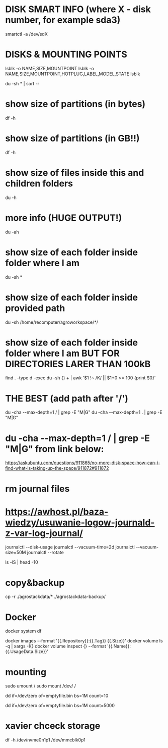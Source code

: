 # DISK SMART INFO (where X - disk number, for example sda3)
smartctl -a /dev/sdX

# DISKS & MOUNTING POINTS
lsblk -o NAME,SIZE,MOUNTPOINT
lsblk -o NAME,SIZE,MOUNTPOINT,HOTPLUG,LABEL,MODEL,STATE
lsblk



du -sh * | sort -r



# show size of partitions (in bytes)
df -h
# show size of partitions (in GB!!)
df -h
# show size of files inside this and children folders
du -h
# more info (HUGE OUTPUT!)
du -ah

# show size of each folder inside folder where I am
du -sh *

# show size of each folder inside provided path
du -sh /home/recomputer/agroworkspace/*/

# show size of each folder inside folder where I am BUT FOR DIRECTORIES LARER THAN 100kB
find . -type d -exec du -sh {} + | awk '$1 !~ /K/ || $1+0 >= 100 {print $0}'



# THE BEST (add path after '/')
du -cha --max-depth=1 / | grep -E "M|G"
du -cha --max-depth=1 . | grep -E "M|G"
# du -cha --max-depth=1 / | grep -E "M|G" from link below:
https://askubuntu.com/questions/911865/no-more-disk-space-how-can-i-find-what-is-taking-up-the-space/911872#911872


# rm journal files
# https://awhost.pl/baza-wiedzy/usuwanie-logow-journald-z-var-log-journal/
journalctl --disk-usage
journalctl --vacuum-time=2d
journalctl --vacuum-size=50M
journalctl --rotate


ls -lS | head -10



# copy&backup
cp -r ./agrostackdata/* ./agrostackdata-backup/



# Docker
docker system df

docker images --format '{{.Repository}}:{{.Tag}} {{.Size}}'
docker volume ls -q | xargs -I{} docker volume inspect {} --format '{{.Name}}: {{.UsageData.Size}}'


# mounting
sudo umount /<path>
sudo mount /dev/<devname from lsblk> /<path>




dd if=/dev/zero of=emptyfile.bin bs=1M count=10


dd if=/dev/zero of=emptyfile.bin bs=1M count=5000



# xavier chceck storage
df -h /dev/nvme0n1p1 /dev/mmcblk0p1